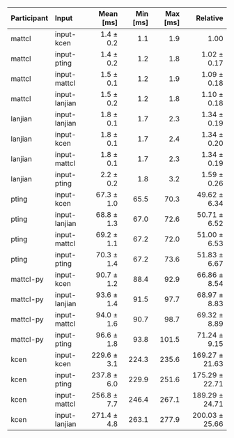 | Participant | Input | Mean [ms] | Min [ms] | Max [ms] | Relative |
|:---|:---|---:|---:|---:|---:|
| mattcl | input-kcen | 1.4 ± 0.2 | 1.1 | 1.9 | 1.00 |
| mattcl | input-pting | 1.4 ± 0.2 | 1.2 | 1.8 | 1.02 ± 0.17 |
| mattcl | input-mattcl | 1.5 ± 0.1 | 1.2 | 1.9 | 1.09 ± 0.18 |
| mattcl | input-lanjian | 1.5 ± 0.2 | 1.2 | 1.8 | 1.10 ± 0.18 |
| lanjian | input-lanjian | 1.8 ± 0.1 | 1.7 | 2.3 | 1.34 ± 0.19 |
| lanjian | input-kcen | 1.8 ± 0.1 | 1.7 | 2.4 | 1.34 ± 0.20 |
| lanjian | input-mattcl | 1.8 ± 0.1 | 1.7 | 2.3 | 1.34 ± 0.19 |
| lanjian | input-pting | 2.2 ± 0.2 | 1.8 | 3.2 | 1.59 ± 0.26 |
| pting | input-kcen | 67.3 ± 1.0 | 65.5 | 70.3 | 49.62 ± 6.34 |
| pting | input-lanjian | 68.8 ± 1.3 | 67.0 | 72.6 | 50.71 ± 6.52 |
| pting | input-mattcl | 69.2 ± 1.1 | 67.2 | 72.0 | 51.00 ± 6.53 |
| pting | input-pting | 70.3 ± 1.4 | 67.2 | 73.6 | 51.83 ± 6.67 |
| mattcl-py | input-kcen | 90.7 ± 1.2 | 88.4 | 92.9 | 66.86 ± 8.54 |
| mattcl-py | input-lanjian | 93.6 ± 1.4 | 91.5 | 97.7 | 68.97 ± 8.83 |
| mattcl-py | input-mattcl | 94.0 ± 1.6 | 90.7 | 98.7 | 69.32 ± 8.89 |
| mattcl-py | input-pting | 96.6 ± 1.8 | 93.8 | 101.5 | 71.24 ± 9.15 |
| kcen | input-kcen | 229.6 ± 3.1 | 224.3 | 235.6 | 169.27 ± 21.63 |
| kcen | input-pting | 237.8 ± 6.0 | 229.9 | 251.6 | 175.29 ± 22.71 |
| kcen | input-mattcl | 256.8 ± 7.7 | 246.4 | 267.1 | 189.29 ± 24.71 |
| kcen | input-lanjian | 271.4 ± 4.8 | 263.1 | 277.9 | 200.03 ± 25.66 |
